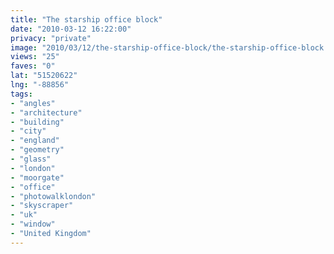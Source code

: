 ```yaml
---
title: "The starship office block"
date: "2010-03-12 16:22:00"
privacy: "private"
image: "2010/03/12/the-starship-office-block/the-starship-office-block.jpg"
views: "25"
faves: "0"
lat: "51520622"
lng: "-88856"
tags:
- "angles"
- "architecture"
- "building"
- "city"
- "england"
- "geometry"
- "glass"
- "london"
- "moorgate"
- "office"
- "photowalklondon"
- "skyscraper"
- "uk"
- "window"
- "United Kingdom"
---
```

<a href="http://www.phillprice.com/2010/03/13/the-starship-office-block" rel="nofollow"></a>
